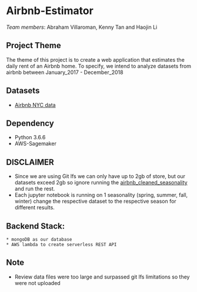 # Airbnb-Estimator

*Team members*: Abraham Villaroman, Kenny Tan and Haojin Li

## Project Theme
The theme of this project is to create a web application that estimates the daily rent of an Airbnb home. To specify, we intend to analyze datasets from airbnb between January_2017 - December_2018 

## Datasets
* [Airbnb NYC data](http://insideairbnb.com/get-the-data.html)

## Dependency 
* Python 3.6.6
* AWS-Sagemaker

## DISCLAIMER
* Since we are using Git lfs we can only have up to 2gb of store, but our datasets exceed 2gb so ignore running the [airbnb_cleaned_seasonality](https://github.com/TanKenny/AirbnbEstimator/tree/master/airbnb_cleaned_seasonality) and run the rest.
* Each jupyter notebook is running on 1 seasonality (spring, summer, fall, winter) change the respective dataset to the respective season for different results. 

## Backend Stack:
    * mongoDB as our database
    * AWS lambda to create serverless REST API
 


## Note
* Review data files were too large and surpassed git lfs limitations so they were not uploaded
